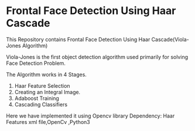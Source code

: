 # Frontal Face Detection Using Haar Cascade
This Repository contains Frontal Face Detection Using Haar Cascade(Viola-Jones Algorithm)

Viola-Jones is the first object detection algorithm used primarily for solving Face Detection Problem.

The Algorithm works in 4 Stages.
1. Haar Feature Selection
2. Creating an Integral Image.
3. Adaboost Training
4. Cascading Classifiers

Here we have implemented it using Opencv library
Dependency: Haar Features xml file,OpenCv ,Python3

